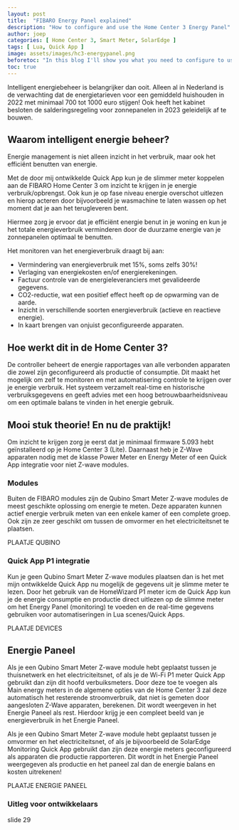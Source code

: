 ```yaml
---
layout: post
title:  "FIBARO Energy Panel explained"
description: "How to configure and use the Home Center 3 Energy Panel"
author: joep
categories: [ Home Center 3, Smart Meter, SolarEdge ]
tags: [ Lua, Quick App ]
image: assets/images/hc3-energypanel.png
beforetoc: "In this blog I'll show you what you need to configure to use the HC3 Energy Panel optimally."
toc: true
---
```


Intelligent energiebeheer is belangrijker dan ooit. Alleen al in Nederland is de verwachting dat de energietarieven voor een gemiddeld huishouden in 2022 met minimaal 700 tot 1000 euro stijgen! Ook heeft het kabinet besloten de salderingsregeling voor zonnepanelen in 2023 geleidelijk af te bouwen.

## Waarom intelligent energie beheer?

Energie management is niet alleen inzicht in het verbruik, maar ook het efficiënt benutten van energie.

Met de door mij ontwikkelde Quick App kun je de slimmer meter koppelen aan de FIBARO Home Center 3 om inzicht te krijgen in je energie verbruik/opbrengst. Ook kun je op fase niveau energie overschot uitlezen en hierop acteren door bijvoorbeeld je wasmachine te laten wassen op het moment dat je aan het terugleveren bent.

Hiermee zorg je ervoor dat je efficiënt energie benut in je woning en kun je het totale energieverbruik verminderen door de duurzame energie van je zonnepanelen optimaal te benutten.

Het monitoren van het energieverbruik draagt ​​bij aan:

- Vermindering van energieverbruik met 15%, soms zelfs 30%!
- Verlaging van energiekosten en/of energierekeningen.
- Factuur controle van de energieleveranciers met gevalideerde gegevens.
- CO2-reductie, wat een positief effect heeft op de opwarming van de aarde.
- Inzicht in verschillende soorten energieverbruik (actieve en reactieve energie).
- In kaart brengen van onjuist geconfigureerde apparaten.

## Hoe werkt dit in de Home Center 3?

De controller beheert de energie rapportages van alle verbonden apparaten die zowel zijn geconfigureerd als productie of consumptie. Dit maakt het mogelijk om zelf te monitoren en met automatisering controle te krijgen over je energie verbruik. Het systeem verzamelt real-time en historische verbruiksgegevens en geeft advies met een hoog betrouwbaarheidsniveau om een optimale balans te vinden in het energie gebruik.

## Mooi stuk theorie! En nu de praktijk!

Om inzicht te krijgen zorg je eerst dat je minimaal firmware 5.093 hebt geïnstalleerd op je Home Center 3 (Lite). Daarnaast heb je Z-Wave apparaten nodig met de klasse Power Meter en Energy Meter of een Quick App integratie voor niet Z-wave modules.

### Modules

Buiten de FIBARO modules zijn de Qubino Smart Meter Z-wave modules de meest geschikte oplossing om energie te meten. Deze apparaten kunnen actief energie verbruik meten van een enkele kamer of een complete groep. Ook zijn ze zeer geschikt om tussen de omvormer en het electriciteitsnet te plaatsen.

PLAATJE QUBINO

### Quick App P1 integratie

Kun je geen Qubino Smart Meter Z-wave modules plaatsen dan is het met mijn ontwikkelde Quick App nu mogelijk de gegevens uit je slimme meter te lezen. Door het gebruik van de HomeWizard P1 meter icm de Quick App kun je de energie consumptie en productie direct uitlezen op de slimme meter om het Energy Panel (monitoring) te voeden en de real-time gegevens gebruiken voor automatiseringen in Lua scenes/Quick Apps.

PLAATJE DEVICES

## Energie Paneel

Als je een Qubino Smart Meter Z-wave module hebt geplaatst tussen je thuisnetwerk en het electriciteitsnet, of als je de Wi-Fi P1 meter Quick App gebruikt dan zijn dit hoofd verbuiksmeters. Door deze toe te voegen als Main energy meters in de algemene opties van de Home Center 3 zal deze automatisch het resterende stroomverbruik, dat niet is gemeten door aangesloten Z-Wave apparaten, berekenen. Dit wordt weergeven in het Energie Paneel als rest. Hierdoor krijg je een compleet beeld van je energieverbruik in het Energie Paneel.

Als je een Qubino Smart Meter Z-wave module hebt geplaatst tussen je omvormer en het electriciteitsnet, of als je bijvoorbeeld de SolarEdge Monitoring Quick App gebruikt dan zijn deze energie meters geconfigureerd als apparaten die productie rapporteren. Dit wordt in het Energie Paneel weergegeven als productie en het paneel zal dan de energie balans en kosten uitrekenen!

PLAATJE ENERGIE PANEEL

### Uitleg voor ontwikkelaars

slide 29